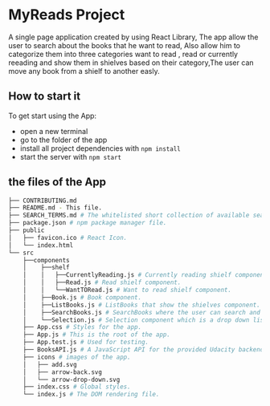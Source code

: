 # MyReads Project

A single page application created by using React Library, The app allow the user to search about the books that he want to read, 
Also allow him to categorize them into three categories want to read , read or currently reeading and show them in shielves 
based on their category,The user can move any book from a shielf to another easly.

## How to start it

To get start using the App:

- open a new terminal
- go to the folder of the app
- install all project dependencies with `npm install`
- start the server with `npm start`

## the files of the App

```bash
├── CONTRIBUTING.md
├── README.md - This file.
├── SEARCH_TERMS.md # The whitelisted short collection of available search terms.
├── package.json # npm package manager file.
├── public
│   ├── favicon.ico # React Icon.
│   └── index.html 
└── src
    ├──components
    │    ├──shelf
    │    │   ├──CurrentlyReading.js # Currently reading shielf component.
    │    │   ├──Read.js # Read shielf component.
    │    │   └──WantTORead.js # Want to read shielf component.
    │    ├──Book.js # Book component.
    │    ├──ListBooks.js # ListBooks that show the shielves component.
    │    ├──SearchBooks.js # SearchBooks where the user can search and get books component.
    │    └──Selection.js # Selection component which is a drop down list allow the user to categorize the book.
    ├── App.css # Styles for the app.
    ├── App.js # This is the root of the app.
    ├── App.test.js # Used for testing.
    ├── BooksAPI.js # A JavaScript API for the provided Udacity backend.
    ├── icons # images of the app.
    │   ├── add.svg
    │   ├── arrow-back.svg
    │   └── arrow-drop-down.svg
    ├── index.css # Global styles.
    └── index.js # The DOM rendering file.
```

